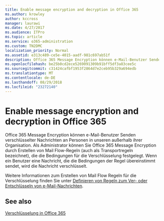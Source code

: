 ```yaml
---
title: Enable message encryption and decryption in Office 365
ms.author: krowley
author: kccross
manager: laurawi
ms.date: 4/27/2017
ms.audience: ITPro
ms.topic: article
ms.service: o365-administration
ms.custom: TN2DMC
localization_priority: Normal
ms.assetid: e313c489-ce5e-4015-aadf-981c697ab51f
description: Office 365 Message Encryption können e-Mail-Benutzer Senden verschlüsselter Nachrichten an Personen in unseren außerhalb ihrer Organisation. Als Administrator können Sie Office 365 Message Encryption durch Erstellen von Mail Flow-Regeln (auch als Transportregeln bezeichnet), die die Bedingungen für die Verschlüsselung festgelegt.
ms.openlocfilehash: be25b0cd2ece5269091309b91bff5df3a83cee5c
ms.sourcegitcommit: c31424cafbf1953f2864d7e2ceb95b329a694edb
ms.translationtype: MT
ms.contentlocale: de-DE
ms.lasthandoff: 08/29/2018
ms.locfileid: "23272140"
---
```

# <a name="enable-message-encryption-and-decryption-in-office-365"></a>Enable message encryption and decryption in Office 365

Office 365 Message Encryption können e-Mail-Benutzer Senden verschlüsselter Nachrichten an Personen in unseren außerhalb ihrer Organisation. Als Administrator können Sie Office 365 Message Encryption durch Erstellen von Mail Flow-Regeln (auch als Transportregeln bezeichnet), die die Bedingungen für die Verschlüsselung festgelegt. Wenn ein Benutzer eine Nachricht, die die Bedingungen der Regel übereinstimmt sendet, wird die Nachricht verschlüsselt.
  
Weitere Informationen zum Erstellen von Mail Flow Regeln für die Verschlüsselung finden Sie unter [Definieren von Regeln zum Ver- oder Entschlüsseln von e-Mail-Nachrichten](https://go.microsoft.com/fwlink/p/?LinkID=402846).
  
## <a name="see-also"></a>See also

[Verschlüsselung in Office 365](https://go.microsoft.com/fwlink/p/?LinkID=392525)

